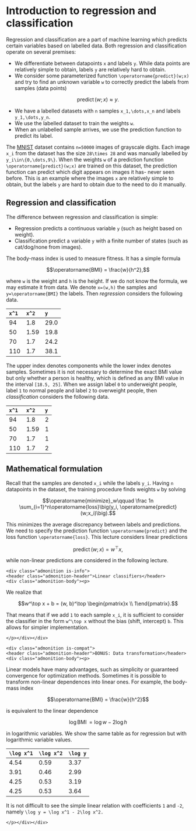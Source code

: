 # Introduction to regression and classification

Regression and classification are a part of machine learning which predicts certain variables based on labelled data. Both regression and classification operate on several premises:
- We differentiate between datapoints ``x`` and labels ``y``. While data points are relatively simple to obtain, labels ``y`` are relatively hard to obtain.
- We consider some parameterized function ``\operatorname{predict}(w;x)`` and try to find an unknown variable ``w`` to correctly predict the labels from samples (data points)
```math
\operatorname{predict}(w;x) \approx y.
``` 
- We have a labelled datasets with ``n`` samples ``x_1,\dots,x_n`` and labels ``y_1,\dots,y_n``.
- We use the labelled dataset to train the weights ``w``.
- When an unlabelled sample arrives, we use the prediction function to predict its label.

The [MNIST](https://en.wikipedia.org/wiki/MNIST_database) dataset contains ``n=50000`` images of grayscale digits. Each image ``x_i`` from the dataset has the size ``28\times 28`` and was manually labelled by ``y_i\in\{0,\dots,9\}``. When the weights ``w`` of a prediction function ``\operatorname{predict}(w;x)`` are trained on this dataset, the prediction function can predict which digit appears on images it has- never seen before. This is an example where the images ``x`` are relatively simple to obtain, but the labels ``y`` are hard to obtain due to the need to do it manually.


## Regression and classification

The difference between regression and classification is simple:
- Regression predicts a continuous variable ``y`` (such as height based on weight).
- Classification predict a variable ``y`` with a finite number of states (such as cat/dog/none from images).

The body-mass index is used to measure fitness. It has a simple formula
```math
\operatorname{BMI} = \frac{w}{h^2},
```
where ``w`` is the weight and ``h`` is the height. If we do not know the formula, we may estimate it from data. We denote ``x=(w,h)`` the samples and ``y=\operatorname{BMI}`` the labels. Then *regression* considers the following data.

| ``x^1``   | ``x^2``           | ``y``                              |
| :--        | :--            | :--                                      |
| 94    | 1.8    | 29.0                        |
| 50    | 1.59   | 19.8                     |
| 70  | 1.7          | 24.2                  |
| 110    | 1.7         | 38.1                        |

The upper index denotes components while the lower index denotes samples. Sometimes it is not necessary to determine the exact BMI value but only whether a person is healthy, which is defined as any BMI value in the interval ``[18.5, 25]``. When we assign label ``0`` to underweight people, label ``1`` to normal people and label ``2`` to overweight people, then *classification* considers the following data.

| ``x^1``   | ``x^2``           | ``y``                              |
| :--        | :--            | :--                                      |
| 94    | 1.8    | 2                        |
| 50    | 1.59   | 1                     |
| 70  | 1.7          | 1                  |
| 110    | 1.7         | 2                        |


## Mathematical formulation

Recall that the samples are denoted ``x_i`` while the labels ``y_i``. Having ``n`` datapoints in the dataset, the training procedure finds weights ``w`` by solving
```math
\operatorname{minimize}_w\qquad \frac 1n \sum_{i=1}^n\operatorname{loss}\big(y_i, \operatorname{predict}(w;x_i)\big).
```
This minimizes the average discrepancy between labels and predictions. We need to specify the prediction function ``\operatorname{predict}`` and the loss function ``\operatorname{loss}``. This lecture considers linear predictions
```math
\operatorname{predict}(w;x) = w^\top x,
```
while non-linear predictions are considered in the following lecture.


```@raw html
<div class="admonition is-info">
<header class="admonition-header">Linear classifiers</header>
<div class="admonition-body"><p>
```
We realize that
```math
w^\top x + b = (w, b)^\top \begin{pmatrix}x \\ 1\end{pmatrix}.
```
That means that if we add ``1`` to each sample ``x_i``, it is sufficient to consider the classifier in the form ``w^\top x`` without the bias (shift, intercept) ``b``. This allows for simpler implementation.
```@raw html
</p></div></div>
```



```@raw html
<div class="admonition is-compat">
<header class="admonition-header">BONUS: Data transformation</header>
<div class="admonition-body"><p>
```
Linear models have many advantages, such as simplicity or guaranteed convergence for optimization methods. Sometimes it is possible to transform non-linear dependences into linear ones. For example, the body-mass index
```math
\operatorname{BMI} = \frac{w}{h^2}
```
is equivalent to the linear dependence
```math
\log \operatorname{BMI} = \log w - 2\log h
```
in logarithmic variables. We show the same table as for regression but with logarithmic variable values.

| ``\log x^1``   | ``\log x^2``           | ``\log y``                              |
| :--        | :--            | :--                                      |
| 4.54    | 0.59    | 3.37                        |
| 3.91    | 0.46   | 2.99                    |
| 4.25  | 0.53          | 3.19                  |
| 4.25    | 0.53         | 3.64                        |

It is not difficult to see the simple linear relation with coefficients ``1`` and ``-2``, namely ``\log y = \log x^1 - 2\log x^2.``
```@raw html
</p></div></div>
```
